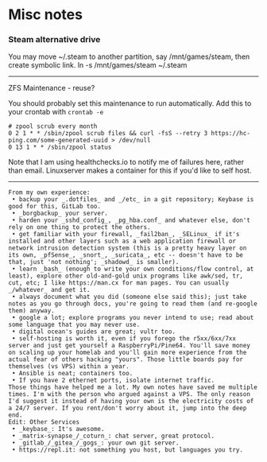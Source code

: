 # Misc notes
	

### Steam alternative drive

You may move ~/.steam to another partition, say /mnt/games/steam, then create symbolic link.
ln -s /mnt/games/steam ~/.steam

---

ZFS Maintenance - reuse?

You should probably set this maintenance to run automatically. Add this to your crontab with `crontab -e`

```
# zpool scrub every month
0 2 1 * * /sbin/zpool scrub files && curl -fsS --retry 3 https://hc-ping.com/some-generated-uuid > /dev/null
0 13 1 * * /sbin/zpool status
```

Note that I am using healthchecks.io to notify me of failures here, rather than email. Linuxserver makes a container for this if you'd like to self host.

---

````
From my own experience:
 • backup your _.dotfiles_ and _/etc_ in a git repository; Keybase is good for this, GitLab too.
 • _borgbackup_ your server.
 • harden your _sshd_config_, _pg_hba.conf_ and whatever else, don't rely on one thing to protect the others.
 • get familiar with your firewall, _fail2ban_, _SELinux_ if it's installed and other layers such as a web application firewall or network intrusion detection system (this is a pretty heavy layer on its own, _pfSense_, _snort_, _suricata_, etc -- doesn't have to be that, just 'not nothing'; _shadowd_ is smaller).
 • learn _bash_ (enough to write your own conditions/flow control, at least), explore other old-and-gold unix programs like awk/sed, tr, cut, etc; I like https://man.cx for man pages. You can usually _/whatever_ and get it.
 • always document what you did (someone else said this); just take notes as you go through docs, you're going to read them (and re-google them) anyway.
 • google a lot; explore programs you never intend to use; read about some language that you may never use.
 • digital ocean's guides are great; vultr too.
 • self-hosting is worth it, even if you forego the r5xx/6xx/7xx server and just get yourself a RaspberryPi/Pine64. You'll save money on scaling up your homelab and you'll gain more experience from the actual fear of others hacking "yours". Those little boards pay for themselves (vs VPS) within a year.
 • Ansible is neat; containers too.
 • If you have 2 ethernet ports, isolate internet traffic.
Those things have helped me a lot. My own notes have saved me multiple times. I'm with the person who argued against a VPS. The only reason I'd suggest it instead of having your own is the electricity costs of a 24/7 server. If you rent/don't worry about it, jump into the deep end.
Edit: Other Services
 • _keybase_: It's awesome.
 • _matrix-synapse_/_coturn_: chat server, great protocol.
 • _gitlab_/_gitea_/_gogs_: your own git server.
 • https://repl.it: not something you host, but languages you try.
 ````
